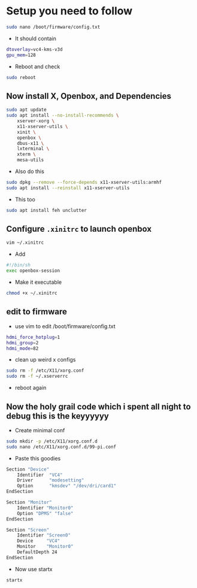 # Setup you need to follow

````bash
sudo nano /boot/firmware/config.txt
````

- It should contain

````bash
dtoverlay=vc4-kms-v3d
gpu_mem=128
````

- Reboot and check

````bash
sudo reboot
````

## Now install X, Openbox, and Dependencies

````bash
sudo apt update
sudo apt install --no-install-recommends \
    xserver-xorg \
    x11-xserver-utils \
    xinit \
    openbox \
    dbus-x11 \
    lxterminal \
    xterm \
    mesa-utils
````

- Also do this

````bash
sudo dpkg --remove --force-depends x11-xserver-utils:armhf
sudo apt install --reinstall x11-xserver-utils
````

- This too

````bash
sudo apt install feh unclutter
````

## Configure `.xinitrc` to launch openbox

````bash
vim ~/.xinitrc
````

- Add

````bash
#!/bin/sh
exec openbox-session
````

- Make it executable

````bash
chmod +x ~/.xinitrc
````

## edit to firmware

- use vim to edit /boot/firmware/config.txt

```bash
hdmi_force_hotplug=1
hdmi_group=2
hdmi_mode=82
````

- clean up weird x configs

````bash
sudo rm -f /etc/X11/xorg.conf
sudo rm -f ~/.xserverrc
````

- reboot again

## Now the holy grail code which i spent all night to debug this is the keyyyyyy

- Create minimal conf

````bash
sudo mkdir -p /etc/X11/xorg.conf.d
sudo nano /etc/X11/xorg.conf.d/99-pi.conf
````

- Paste this goodies

````bash
Section "Device"
    Identifier  "VC4"
    Driver      "modesetting"
    Option      "kmsdev" "/dev/dri/card1"
EndSection

Section "Monitor"
    Identifier "Monitor0"
    Option "DPMS" "false"
EndSection

Section "Screen"
    Identifier "Screen0"
    Device     "VC4"
    Monitor    "Monitor0"
    DefaultDepth 24
EndSection

````

- Now use startx

````bash
startx
````



